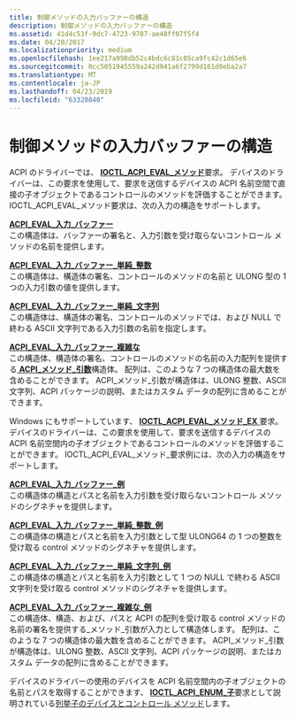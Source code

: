 ```yaml
---
title: 制御メソッドの入力バッファーの構造
description: 制御メソッドの入力バッファーの構造
ms.assetid: 41d4c53f-9dc7-4723-9707-ae48ff07f5f4
ms.date: 04/20/2017
ms.localizationpriority: medium
ms.openlocfilehash: 1ee217a998db52c4bdc6c81c05ca9fc42c1d65e6
ms.sourcegitcommit: 0cc5051945559a242d941a6f2799d161d8eba2a7
ms.translationtype: MT
ms.contentlocale: ja-JP
ms.lasthandoff: 04/23/2019
ms.locfileid: "63328840"
---
```

# <a name="control-method-input-buffer-structures"></a>制御メソッドの入力バッファーの構造


ACPI のドライバーでは、 [ **IOCTL\_ACPI\_EVAL\_メソッド**](https://msdn.microsoft.com/library/windows/hardware/ff536148)要求。 デバイスのドライバーは、この要求を使用して、要求を送信するデバイスの ACPI 名前空間で直接の子オブジェクトであるコントロールのメソッドを評価することができます。 IOCTL\_ACPI\_EVAL\_メソッド要求は、次の入力の構造をサポートします。

<a href="" id="acpi-eval-input-buffer"></a>[**ACPI\_EVAL\_入力\_バッファー**](https://msdn.microsoft.com/library/windows/hardware/ff536115)  
この構造体は、バッファーの署名と、入力引数を受け取らないコントロール メソッドの名前を提供します。

<a href="" id="acpi-eval-input-buffer-simple-integer"></a>[**ACPI\_EVAL\_入力\_バッファー\_単純\_整数**](https://msdn.microsoft.com/library/windows/hardware/ff536119)  
この構造体は、構造体の署名、コントロールのメソッドの名前と ULONG 型の 1 つの入力引数の値を提供します。

<a href="" id="acpi-eval-input-buffer-simple-string"></a>[**ACPI\_EVAL\_入力\_バッファー\_単純\_文字列**](https://msdn.microsoft.com/library/windows/hardware/ff536121)  
この構造体は、構造体の署名、コントロールのメソッドでは、および NULL で終わる ASCII 文字列である入力引数の名前を指定します。

<a href="" id="acpi-eval-input-buffer-complex"></a>[**ACPI\_EVAL\_入力\_バッファー\_複雑な**](https://msdn.microsoft.com/library/windows/hardware/ff536116)  
この構造体、構造体の署名、コントロールのメソッドの名前の入力配列を提供する[ **ACPI\_メソッド\_引数**](https://msdn.microsoft.com/library/windows/hardware/ff536125)構造体。 配列は、このような 7 つの構造体の最大数を含めることができます。 ACPI\_メソッド\_引数が構造体は、ULONG 整数、ASCII 文字列、ACPI パッケージの説明、またはカスタム データの配列に含めることができます。

Windows にもサポートしています、 [ **IOCTL\_ACPI\_EVAL\_メソッド\_EX** ](https://msdn.microsoft.com/library/windows/hardware/ff536149)要求。 デバイスのドライバーは、この要求を使用して、要求を送信するデバイスの ACPI 名前空間内の子オブジェクトであるコントロールのメソッドを評価することができます。 IOCTL\_ACPI\_EVAL\_メソッド\_要求例には、次の入力の構造をサポートします。

<a href="" id="acpi-eval-input-buffer-ex"></a>[**ACPI\_EVAL\_入力\_バッファー\_例**](https://msdn.microsoft.com/library/windows/hardware/ff536118)  
この構造体の構造とパスと名前を入力引数を受け取らないコントロール メソッドのシグネチャを提供します。

<a href="" id="acpi-eval-input-buffer-simple-integer-ex"></a>[**ACPI\_EVAL\_入力\_バッファー\_単純\_整数\_例**](https://msdn.microsoft.com/library/windows/hardware/ff536120)  
この構造体の構造とパスと名前を入力引数として型 ULONG64 の 1 つの整数を受け取る control メソッドのシグネチャを提供します。

<a href="" id="acpi-eval-input-buffer-simple-string-ex"></a>[**ACPI\_EVAL\_入力\_バッファー\_単純\_文字列\_例**](https://msdn.microsoft.com/library/windows/hardware/ff536122)  
この構造体の構造とパスと名前を入力引数として 1 つの NULL で終わる ASCII 文字列を受け取る control メソッドのシグネチャを提供します。

<a href="" id="acpi-eval-input-buffer-complex-ex"></a>[**ACPI\_EVAL\_入力\_バッファー\_複雑な\_例**](https://msdn.microsoft.com/library/windows/hardware/ff536117)  
この構造体、構造、および、パスと ACPI の配列を受け取る control メソッドの名前の署名を提供する\_メソッド\_引数が入力として構造体します。 配列は、このような 7 つの構造体の最大数を含めることができます。 ACPI\_メソッド\_引数が構造体は、ULONG 整数、ASCII 文字列、ACPI パッケージの説明、またはカスタム データの配列に含めることができます。

デバイスのドライバーの使用のデバイスを ACPI 名前空間内の子オブジェクトの名前とパスを取得することができます、 [ **IOCTL\_ACPI\_ENUM\_子**](https://msdn.microsoft.com/library/windows/hardware/ff536147)要求として説明されている[列挙子のデバイスとコントロール メソッド](enumerating-child-devices-and-control-methods.md)します。
